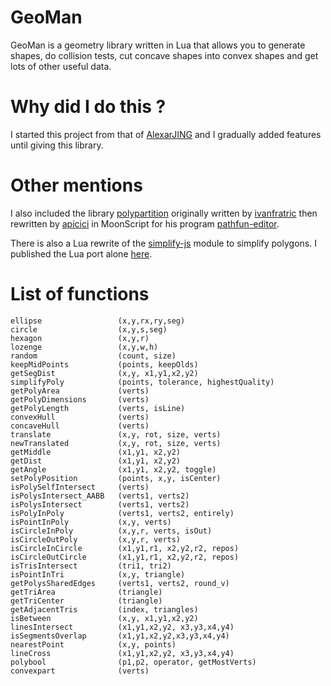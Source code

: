 
# GeoMan

GeoMan is a geometry library written in Lua that allows you to generate shapes, do collision tests, cut concave shapes into convex shapes and get lots of other useful data.

# Why did I do this ?

I started this project from that of [AlexarJING](https://github.com/AlexarJING/polygon/) and I gradually added features until giving this library.

# Other mentions

I also included the library [polypartition](https://github.com/ivanfratric/polypartition) originally written by [ivanfratric](https://github.com/ivanfratric) then rewritten by [apicici](https://github.com/apicici) in MoonScript for his program [pathfun-editor](https://github.com/apicici/pathfun-editor).

There is also a Lua rewrite of the [simplify-js](https://github.com/mourner/simplify-js) module to simplify polygons. I published the Lua port alone [here](https://github.com/Bigfoot71/simplify-lua).

# List of functions

    ellipse                 (x,y,rx,ry,seg)
    circle                  (x,y,s,seg)
    hexagon	                (x,y,r)
    lozenge                 (x,y,w,h)
    random                  (count, size)
    keepMidPoints           (points, keepOlds)
    getSegDist              (x,y, x1,y1,x2,y2)
    simplifyPoly            (points, tolerance, highestQuality)
    getPolyArea    	        (verts)
    getPolyDimensions       (verts)
    getPolyLength           (verts, isLine)
    convexHull              (verts)
    concaveHull             (verts)
    translate   	        (x,y, rot, size, verts)
    newTranslated           (x,y, rot, size, verts)
    getMiddle               (x1,y1, x2,y2)
    getDist                 (x1,y1, x2,y2)
    getAngle                (x1,y1, x2,y2, toggle)
    setPolyPosition         (points, x,y, isCenter)
    isPolySelfIntersect     (verts)
    isPolysIntersect_AABB   (verts1, verts2)
    isPolysIntersect        (verts1, verts2)
    isPolyInPoly            (verts1, verts2, entirely)
    isPointInPoly           (x,y, verts)
    isCircleInPoly          (x,y,r, verts, isOut)
    isCircleOutPoly         (x,y,r, verts)
    isCircleInCircle        (x1,y1,r1, x2,y2,r2, repos)
    isCircleOutCircle       (x1,y1,r1, x2,y2,r2, repos)
    isTrisIntersect         (tri1, tri2)
    isPointInTri            (x,y, triangle)
    getPolysSharedEdges     (verts1, verts2, round_v)
    getTriArea              (triangle)
    getTriCenter            (triangle)
    getAdjacentTris         (index, triangles)
    isBetween               (x,y, x1,y1,x2,y2)
    linesIntersect          (x1,y1,x2,y2, x3,y3,x4,y4)
    isSegmentsOverlap       (x1,y1,x2,y2,x3,y3,x4,y4)
    nearestPoint            (x,y, points)
    lineCross               (x1,y1,x2,y2, x3,y3,x4,y4)
    polybool                (p1,p2, operator, getMostVerts)
    convexpart              (verts)
